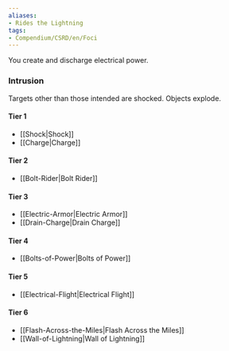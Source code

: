 ```yaml
---  
aliases:  
- Rides the Lightning  
tags:  
- Compendium/CSRD/en/Foci  
---
```

  
You create and discharge electrical power.  
 ### Intrusion  
Targets other than those intended are shocked. Objects explode.
  
#### Tier 1  
* [[Shock|Shock]]  
* [[Charge|Charge]]  
#### Tier 2  
  
* [[Bolt-Rider|Bolt Rider]]  
#### Tier 3  
  
  - [[Electric-Armor|Electric Armor]]  
  - [[Drain-Charge|Drain Charge]]  
#### Tier 4  
  
* [[Bolts-of-Power|Bolts of Power]]  
#### Tier 5  
  
* [[Electrical-Flight|Electrical Flight]]  
#### Tier 6  
  
  - [[Flash-Across-the-Miles|Flash Across the Miles]]  
  - [[Wall-of-Lightning|Wall of Lightning]]  
